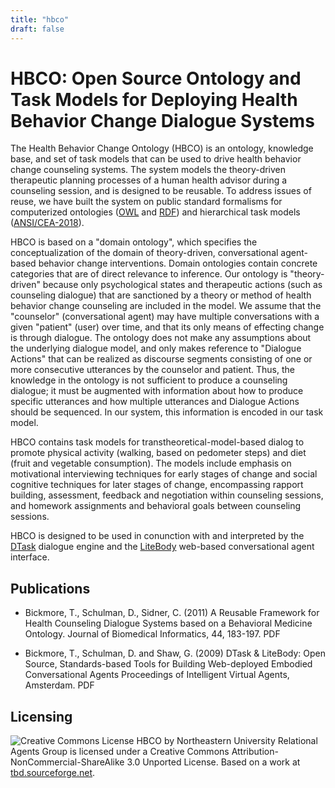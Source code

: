 ```yaml
---
title: "hbco"
draft: false
---
```


HBCO: Open Source Ontology and Task Models for Deploying Health Behavior Change Dialogue Systems
=======

The Health Behavior Change Ontology (HBCO) is an ontology, knowledge base, and set of task models that can be used to drive health behavior change counseling systems. The system models the theory-driven therapeutic planning processes of a human health advisor during a counseling session, and is designed to be reusable. To address issues of reuse, we have built the system on public standard formalisms for computerized ontologies ([OWL](http://www.w3.org/TR/owl-features/) and [RDF](http://www.w3.org/TR/2004/REC-rdf-concepts-20040210/)) and hierarchical task models ([ANSI/CEA-2018](http://ce.org/Standards/browseByCommittee_4467.asp)).

HBCO is based on a "domain ontology", which specifies the conceptualization of the domain of theory-driven, conversational agent-based behavior change interventions. Domain ontologies contain concrete categories that are of direct relevance to inference. Our ontology is "theory-driven" because only psychological states and therapeutic actions (such as counseling dialogue) that are sanctioned by a theory or method of health behavior change counseling are included in the model. We assume that the "counselor" (conversational agent) may have multiple conversations with a given "patient" (user) over time, and that its only means of effecting change is through dialogue. The ontology does not make any assumptions about the underlying dialogue model, and only makes reference to "Dialogue Actions" that can be realized as discourse segments consisting of one or more consecutive utterances by the counselor and patient. Thus, the knowledge in the ontology is not sufficient to produce a counseling dialogue; it must be augmented with information about how to produce specific utterances and how multiple utterances and Dialogue Actions should be sequenced. In our system, this information is encoded in our task model.

HBCO contains task models for transtheoretical-model-based dialog to promote physical activity (walking, based on pedometer steps) and diet (fruit and vegetable consumption). The models include emphasis on motivational interviewing techniques for early stages of change and social cognitive techniques for later stages of change, encompassing rapport building, assessment, feedback and negotiation within counseling sessions, and homework assignments and behavioral goals between counseling sessions.

HBCO is designed to be used in conunction with and interpreted by the [DTask](../dtask/) dialogue engine and the [LiteBody](../litebody/) web-based conversational agent interface.

Publications
----
- Bickmore, T., Schulman, D., Sidner, C. (2011) A Reusable Framework for Health Counseling Dialogue Systems based on a Behavioral Medicine Ontology. Journal of Biomedical Informatics, 44, 183-197. PDF

- Bickmore, T., Schulman, D. and Shaw, G. (2009) DTask & LiteBody: Open Source, Standards-based Tools for Building Web-deployed Embodied Conversational Agents Proceedings of Intelligent Virtual Agents, Amsterdam. PDF

Licensing 
----
![Creative Commons License](http://i.creativecommons.org/l/by-nc-sa/3.0/88x31.png) HBCO by Northeastern University Relational Agents Group  is licensed under a Creative Commons Attribution-NonCommercial-ShareAlike 3.0 Unported License. Based on a work at [tbd.sourceforge.net](http://litebody.sourceforge.net).



